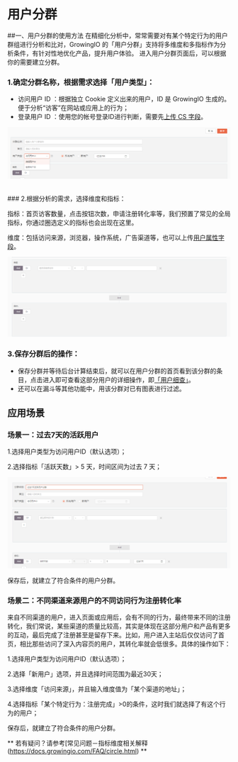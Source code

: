 # 用户分群

##一、用户分群的使用方法
在精细化分析中，常常需要对有某个特定行为的用户群组进行分析和比对，GrowingIO 的「用户分群」支持将多维度和多指标作为分析条件，有针对性地优化产品，提升用户体验。
进入用户分群页面后，可以根据你的需要建立分群。
<br>

### 1.确定分群名称，根据需求选择「用户类型」：

* 访问用户 ID ：根据独立 Cookie 定义出来的用户，ID 是 GrowingIO 生成的。便于分析“访客”在网站或应用上的行为；<br/>
* 登录用户 ID ：使用您的帐号登录ID进行判断，需要先<a href="https://docs.growingio.com/attribution-data.html">上传 CS 字段</a>。

![](/assets/yonghufenqun/1.png)

<br>
### 2.根据分析的需求，选择维度和指标：

指标：首页访客数量，点击按钮次数，申请注册转化率等，我们预置了常见的全局指标，你通过圈选定义的指标也会出现在这里。

维度：包括访问来源，浏览器，操作系统，广告渠道等，也可以上传[用户属性字段](https://docs.growingio.com/cs-info.html)。

![](/assets/yonghufenqun/2.png)

### 3.保存分群后的操作：

* 保存分群并等待后台计算结束后，就可以在用户分群的首页看到该分群的条目，点击进入即可查看这部分用户的详细操作，即[「用户细查」](https://docs.growingio.com/%E7%94%A8%E6%88%B7%E7%BB%86%E6%9F%A5.html)。
* 还可以在漏斗等其他功能中，用该分群对已有图表进行过滤。


## 应用场景

### 场景一：过去7天的活跃用户

1.选择用户类型为访问用户ID（默认选项）；

2.选择指标「活跃天数」> 5 天，时间区间为过去 7 天；

![](/assets/yonghufenqun/3.png)

保存后，就建立了符合条件的用户分群。

### 场景二：不同渠道来源用户的不同访问行为注册转化率

来自不同渠道的用户，进入页面或应用后，会有不同的行为，最终带来不同的注册转化，我们常说，某些渠道的质量比较高，其实是体现在这部分用户和产品有更多的互动，最后完成了注册甚至是留存下来。比如，用户进入主站后仅仅访问了首页，相比那些访问了深入内容页的用户，其转化率就会低很多。具体的操作如下：

1.选择用户类型为访问用户ID（默认选项）；

2.选择「新用户」选项，并且选择时间范围为最近30天；

3.选择维度「访问来源」，并且输入维度值为「某个渠道的地址」；

4.选择指标「某个特定行为：注册完成」>0的条件，这时我们就选择了有这个行为的用户；

保存后，就建立了符合条件的用户分群。

** 若有疑问？请参考[常见问题－指标维度相关解释 (https://docs.growingio.com/FAQ/circle.html) **